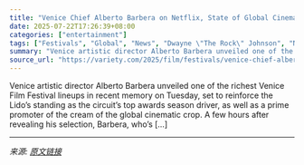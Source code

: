 ```yaml
---
title: "Venice Chief Alberto Barbera on Netflix, State of Global Cinema, and Why Dwayne Johnson Could be Headed for Oscar Glory"
date: 2025-07-22T17:26:39+08:00
categories: ["entertainment"]
tags: ["Festivals", "Global", "News", "Dwayne \"The Rock\" Johnson", "Netflix", "Venice Film Festival"]
summary: "Venice artistic director Alberto Barbera unveiled one of the richest Venice Film Festival lineups in recent memory on Tuesday, set to reinforce the Lido&#8217;s standing as the circuit&#8217;s top awa"
source_url: "https://variety.com/2025/film/festivals/venice-chief-alberto-barbera-netflix-dwayne-johnson-oscar-1236466583/"
---
```


Venice artistic director Alberto Barbera unveiled one of the richest Venice Film Festival lineups in recent memory on Tuesday, set to reinforce the Lido&#8217;s standing as the circuit&#8217;s top awards season driver, as well as a prime promoter of the cream of the global cinematic crop. A few hours after revealing his selection, Barbera, who&#8217;s [&#8230;]

---

*来源: [原文链接](https://variety.com/2025/film/festivals/venice-chief-alberto-barbera-netflix-dwayne-johnson-oscar-1236466583/)*
